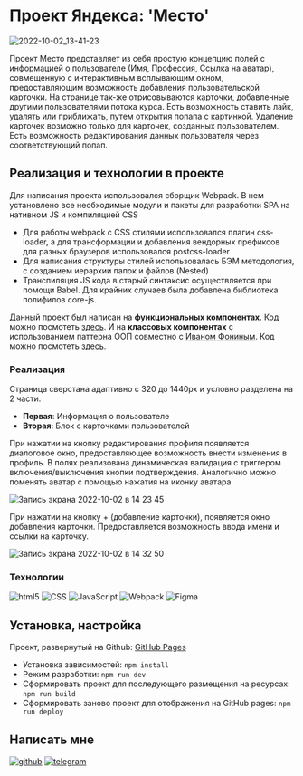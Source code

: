 # Проект Яндекса: 'Место'

![2022-10-02_13-41-23](https://user-images.githubusercontent.com/83783362/193449975-043c8b0b-d479-49c7-b871-76b6d5777925.png)

Проект Место представляет из себя простую концепцию полей с информацией о пользователе (Имя, Профессия, Ссылка на аватар), совмещенную с 
интерактивным всплывающим окном, предоставляющим возможность добавления пользовательской карточки. На странице так-же отрисовываются карточки,
добавленные другими пользователями потока курса. Есть возможность ставить лайк, удалять или приближать, путем открытия попапа с картинкой.
Удаление карточек возможно только для карточек, созданных пользователем. Есть возможность редактирования данных пользователя через соответствующий попап.

## Реализация и технологии в проекте
Для написания проекта использовался сборщик Webpack. В нем установлено все необходимые модули и пакеты для разработки SPA на нативном JS и компиляцией CSS
* Для работы webpack с CSS стилями использовался плагин css-loader, а для трансформации и добавления вендорных префиксов для разных браузеров использовался postcss-loader
* Для написания структуры стилей использовалась БЭМ методология, с созданием иерархии папок и файлов (Nested)
* Транспиляция JS кода в старый синтаксис осуществляется при помощи Babel. Для крайних случаев была добавлена библиотека полифилов core-js.

Данный проект был написан на **функциональных компонентах**. Код можно посмотеть [здесь](https://github.com/VladislavSerKir/mesto-project/commits/main). 
И на **классовых компонентах** с использованием паттерна ООП совместно с [Иваном Фониным](https://github.com/ivanfonin). Код можно посмотеть [здесь](https://github.com/VladislavSerKir/mesto-project/commits/feat/mesto-update).
### Реализация

Страница сверстана адаптивно с 320 до 1440px и условно разделена на 2 части.
* **Первая**: Информация о пользователе
* **Вторая**: Блок с карточками пользователей 

При нажатии на кнопку редактирования профиля  появляется диалоговое окно, предоставляющее возможность внести изменения в профиль. 
В полях реализована динамическая валидация с триггером включения/выключения кнопки подтверждения.
Аналогично можно поменять аватар с помощью нажатия на иконку аватара

![Запись экрана 2022-10-02 в 14 23 45](https://user-images.githubusercontent.com/83783362/193451593-2d9383b4-6ff2-4ae3-8c9a-9f2262f84592.gif)

При нажатии на кнопку + (добавление карточки), появляется окно добавления карточки. Предоставляется возможность ввода имени и ссылки на карточку.

![Запись экрана 2022-10-02 в 14 32 50](https://user-images.githubusercontent.com/83783362/193451935-7fe40be1-c0d0-420d-a64b-619f873ab9ea.gif)

### Технологии
<p>
  <img alt="html5" src="https://img.shields.io/badge/-HTML5-ffffff?style=for-the-badge&logo=html5&logoColor=e54c21"/>
      <img alt="CSS" src="https://img.shields.io/badge/Sass-CC6699?style=for-the-badge&logo=sass&logoColor=white"/>
      <img alt="JavaScript" src="https://img.shields.io/badge/-JavaScript-ffffff?style=for-the-badge&logo=javascript&logoColor=f7df1d"/>
       <img alt="Webpack" src="https://img.shields.io/badge/-Webpack-ffffff?style=for-the-badge&logo=webpack&logoColor=1b74ba"/>
          <img alt="Figma" src="https://img.shields.io/badge/-Figma-ffffff?style=for-the-badge&logo=figma&logoColor=f24e1e"/>
</p>

## Установка, настройка
Проект, развернутый на Github:  [GitHub Pages](https://vladislavserkir.github.io/mesto-project/)
- Установка зависимостей: `npm install`
- Режим разработки: `npm run dev`
- Сформировать проект для последующего размещения на ресурсах: `npm run build`
- Сформировать заново проект для отображения на GitHub pages: `npm run deploy`
## Написать мне
[![github](https://img.shields.io/badge/GitHub-000000?style=for-the-badge&logo=github)](https://github.com/VladislavSerKir)
[![telegram](https://img.shields.io/badge/Telegram-68c4f0?style=for-the-badge&logo=telegram)](https://t.me/vl_kireev)

